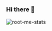### Hi there 👋

![root-me-stats](https://root-me-diff.vercel.app/rm-gh?nickname=ENOENT&gstats=show)
